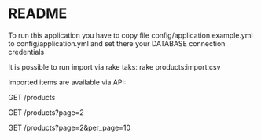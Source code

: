# README

To run this application you have to copy file config/application.example.yml to config/application.yml and set there your DATABASE connection credentials

It is possible to run import via rake taks:
rake products:import:csv

Imported items are available via API:

GET /products

GET /products?page=2

GET /products?page=2&per_page=10
